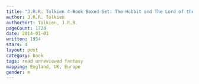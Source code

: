 ```yaml
---
title: "J.R.R. Tolkien 4-Book Boxed Set: The Hobbit and The Lord of the Rings"
author: J.R.R. Tolkien
authorSort: Tolkien, J.R.R.
pageCount: 1728
date: 2014-01-01
written: 1954
stars: 4
layout: post
category: book
tags: read unreviewed fantasy
mapping: England, UK, Europe
gender: m
---
```

